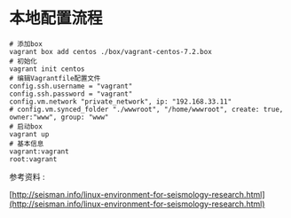 # 本地配置流程

```
# 添加box
vagrant box add centos ./box/vagrant-centos-7.2.box
# 初始化
vagrant init centos
# 编辑Vagrantfile配置文件
config.ssh.username = "vagrant"
config.ssh.password = "vagrant"
config.vm.network "private_network", ip: "192.168.33.11"
# config.vm.synced_folder "./wwwroot", "/home/wwwroot", create: true, owner:"www", group: "www"
# 启动box
vagrant up
# 基本信息
vagrant:vagrant
root:vagrant

```

参考资料 :

[http://seisman.info/linux-environment-for-seismology-research.html](http://seisman.info/linux-environment-for-seismology-research.html)

